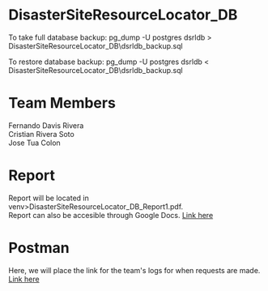 # DisasterSiteResourceLocator_DB

To take full database backup:
pg_dump -U postgres dsrldb > DisasterSiteResourceLocator_DB\dsrldb_backup.sql

To restore database backup:
pg_dump -U postgres dsrldb < DisasterSiteResourceLocator_DB\dsrldb_backup.sql  

# Team Members
Fernando Davis Rivera  
Cristian Rivera Soto  
Jose Tua Colon  

# Report
Report will be located in venv>DisasterSiteResourceLocator_DB_Report1.pdf.  
Report can also be accesible through Google Docs. [Link here](https://docs.google.com/document/d/153xwtV8uYqAxtGP2Di6aW4pcHZcw13blUjMa0i0hdF0/edit?usp=sharing)

# Postman
Here, we will place the link for the team's logs for when requests are made.
[Link here](https://warped-water-9605.postman.co/workspaces/b6bb794f-58e0-416a-81c5-f831a2e127fd/history)
